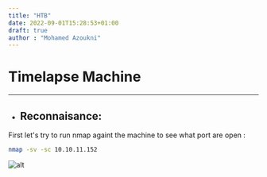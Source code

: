 ```yaml
---
title: "HTB"
date: 2022-09-01T15:28:53+01:00
draft: true
author : "Mohamed Azoukni"
---
```



# Timelapse Machine


---



- ## Reconnaisance:

 First let's try to run nmap againt the machine to see what port are open :

```sh
nmap -sv -sc 10.10.11.152
```
![alt](https://i.ibb.co/0qdZJ6Y/Screen-Shot-2022-09-01-at-3-44-05-PM.png)